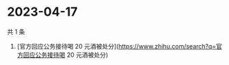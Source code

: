 # 2023-04-17

共 1 条

<!-- BEGIN ZHIHUSEARCH -->
<!-- 最后更新时间 Mon Apr 17 2023 06:05:44 GMT+0800 (China Standard Time) -->
1. [官方回应公务接待喝 20 元酒被处分](https://www.zhihu.com/search?q=官方回应公务接待喝 20 元酒被处分)
<!-- END ZHIHUSEARCH -->
